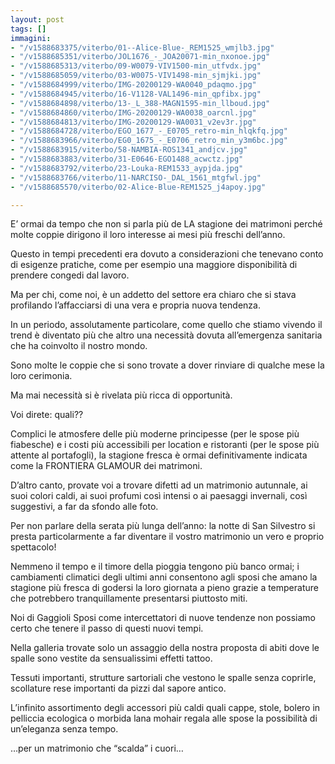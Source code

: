 ```yaml
---
layout: post
tags: []
immagini:
- "/v1588683375/viterbo/01--Alice-Blue-_REM1525_wmjlb3.jpg"
- "/v1588685351/viterbo/JOL1676_-_JOA20071-min_nxonoe.jpg"
- "/v1588685313/viterbo/09-W0079-VIV1500-min_utfvdx.jpg"
- "/v1588685059/viterbo/03-W0075-VIV1498-min_sjmjki.jpg"
- "/v1588684999/viterbo/IMG-20200129-WA0040_pdaqmo.jpg"
- "/v1588684945/viterbo/16-V1128-VAL1496-min_qpfibx.jpg"
- "/v1588684898/viterbo/13-_L_388-MAGN1595-min_llboud.jpg"
- "/v1588684860/viterbo/IMG-20200129-WA0038_oarcnl.jpg"
- "/v1588684813/viterbo/IMG-20200129-WA0031_v2ev3r.jpg"
- "/v1588684728/viterbo/EGO_1677_-_E0705_retro-min_hlqkfq.jpg"
- "/v1588683966/viterbo/EG0_1675_-_E0706_retro_min_y3m6bc.jpg"
- "/v1588683915/viterbo/58-NAMBIA-ROS1341_andjcv.jpg"
- "/v1588683883/viterbo/31-E0646-EGO1488_acwctz.jpg"
- "/v1588683792/viterbo/23-Louka-REM1533_aypjda.jpg"
- "/v1588683766/viterbo/11-NARCISO-_DAL_1561_mtgfwl.jpg"
- "/v1588685570/viterbo/02-Alice-Blue-REM1525_j4apoy.jpg"

---
```

E’ ormai da tempo che non si parla più de LA stagione dei matrimoni perché molte coppie dirigono il loro interesse ai mesi più freschi dell’anno.

Questo in tempi precedenti era dovuto a considerazioni che tenevano conto di esigenze pratiche, come per esempio una maggiore disponibilità di prendere congedi dal lavoro.

Ma per chi, come noi, è un addetto del settore era chiaro che si stava profilando l’affacciarsi di una vera e propria nuova tendenza.

In un periodo, assolutamente particolare, come quello che stiamo vivendo il trend è diventato più che altro una necessità dovuta all’emergenza sanitaria che ha coinvolto il nostro mondo.

Sono molte le coppie che si sono trovate a dover rinviare di qualche mese la loro cerimonia.

Ma mai necessità si è rivelata più ricca di opportunità.

Voi direte: quali??

Complici le atmosfere delle più moderne principesse (per le spose più fiabesche) e i costi più accessibili per location e ristoranti (per le spose più attente al portafogli), la stagione fresca è ormai definitivamente indicata come la FRONTIERA GLAMOUR dei matrimoni.

D’altro canto, provate voi a trovare difetti ad un matrimonio autunnale, ai suoi colori caldi, ai suoi profumi così intensi o ai paesaggi invernali, così suggestivi, a far da sfondo alle foto.

Per non parlare della serata più lunga dell’anno: la notte di San Silvestro si presta particolarmente a far diventare il vostro matrimonio un vero e proprio spettacolo!

Nemmeno il tempo e il timore della pioggia tengono più banco ormai; i cambiamenti climatici degli ultimi anni consentono agli sposi che amano la stagione più fresca di godersi la loro giornata a pieno grazie a temperature che potrebbero tranquillamente presentarsi piuttosto miti.

Noi di Gaggioli Sposi come intercettatori di nuove tendenze non possiamo certo che tenere il passo di questi nuovi tempi.

Nella galleria trovate solo un assaggio della nostra proposta di abiti dove le spalle sono vestite da sensualissimi effetti tattoo.

Tessuti importanti, strutture sartoriali che vestono le spalle senza coprirle, scollature rese importanti da pizzi dal sapore antico.

L’infinito assortimento degli accessori più caldi quali cappe, stole, bolero in pelliccia ecologica o morbida lana mohair regala alle spose la possibilità di un’eleganza senza tempo.

…per un matrimonio che “scalda” i cuori…